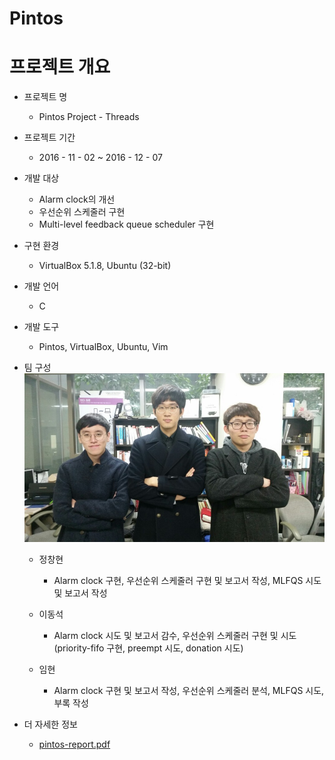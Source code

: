 # Pintos


# 프로젝트 개요
- 프로젝트 명
  * Pintos Project - Threads

- 프로젝트 기간
  * 2016 - 11 - 02 ~ 2016 - 12 - 07

- 개발 대상
  * Alarm clock의 개선
  * 우선순위 스케줄러 구현
  * Multi-level feedback queue scheduler 구현

- 구현 환경
  * VirtualBox 5.1.8, Ubuntu (32-bit)

- 개발 언어
  * C

- 개발 도구
  * Pintos, VirtualBox, Ubuntu, Vim

- 팀 구성
![Team_Image](https://github.com/ckdgus0505/pintos/blob/master/documents/image/Team%20Image.jpg)
  * 정창현
    + Alarm clock 구현, 우선순위 스케줄러 구현 및 보고서 작성, MLFQS 시도 및 보고서 작성

  * 이동석
    + Alarm clock 시도 및 보고서 감수, 우선순위 스케줄러 구현 및 시도 (priority-fifo 구현, preempt 시도, donation 시도)

  * 임현
    + Alarm clock 구현 및 보고서 작성, 우선순위 스케줄러 분석, MLFQS 시도, 부록 작성

- 더 자세한 정보
  * [pintos-report.pdf](https://github.com/ckdgus0505/pintos/blob/master/documents/pintos-report.pdf)

